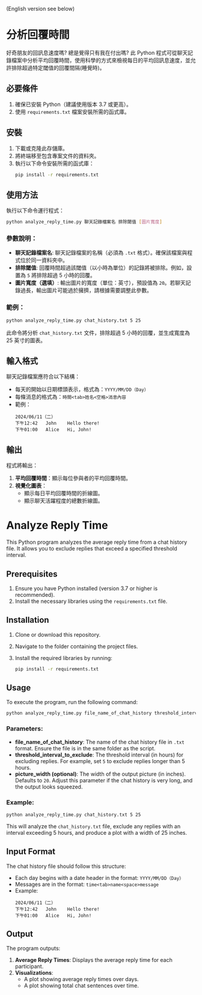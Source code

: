(English version see below)

# 分析回覆時間

好奇朋友的回訊息速度嗎? 總是覺得只有我在付出嗎?
此 Python 程式可從聊天記錄檔案中分析平均回覆時間，使用科學的方式來檢視每日的平均回訊息速度，並允許排除超過特定閾值的回覆間隔(睡覺時)。

## 必要條件

1. 確保已安裝 Python（建議使用版本 3.7 或更高）。
2. 使用 `requirements.txt` 檔案安裝所需的函式庫。

## 安裝

1. 下載或克隆此存儲庫。
2. 將終端移至包含專案文件的資料夾。
3. 執行以下命令安裝所需的函式庫：
   ```bash
   pip install -r requirements.txt
   ```

## 使用方法

執行以下命令運行程式：

```bash
python analyze_reply_time.py 聊天記錄檔案名 排除閾值 [圖片寬度]
```

### 參數說明：
- **聊天記錄檔案名**: 聊天記錄檔案的名稱（必須為 `.txt` 格式）。確保該檔案與程式位於同一資料夾中。
- **排除閾值**: 回覆時間超過該閾值（以小時為單位）的記錄將被排除。例如，設置為 `5` 將排除超過 5 小時的回覆。
- **圖片寬度（選填）**: 輸出圖片的寬度（單位：英寸），預設值為 `20`。若聊天記錄過長，輸出圖片可能過於擁擠，請根據需要調整此參數。

### 範例：

```bash
python analyze_reply_time.py chat_history.txt 5 25
```

此命令將分析 `chat_history.txt` 文件，排除超過 5 小時的回覆，並生成寬度為 25 英寸的圖表。

## 輸入格式

聊天記錄檔案應符合以下結構：
- 每天的開始以日期標頭表示，格式為：`YYYY/MM/DD（Day）`
- 每條消息的格式為：`時間<tab>姓名<空格>消息內容`
- 範例：
  ```
  2024/06/11（二）
  下午12:42	John	Hello there!
  下午01:00	Alice	Hi, John!
  ```

## 輸出

程式將輸出：
1. **平均回覆時間**：顯示每位參與者的平均回覆時間。
2. **視覺化圖表**：
   - 顯示每日平均回覆時間的折線圖。
   - 顯示聊天活躍程度的總數折線圖。




# Analyze Reply Time

This Python program analyzes the average reply time from a chat history file. It allows you to exclude replies that exceed a specified threshold interval.

## Prerequisites

1. Ensure you have Python installed (version 3.7 or higher is recommended).
2. Install the necessary libraries using the `requirements.txt` file.

## Installation

1. Clone or download this repository.
2. Navigate to the folder containing the project files.
3. Install the required libraries by running:

   ```bash
   pip install -r requirements.txt
   ```

## Usage

To execute the program, run the following command:

```bash
python analyze_reply_time.py file_name_of_chat_history threshold_interval_to_exclude [picture_width]
```


### Parameters:
- **file_name_of_chat_history**: The name of the chat history file in `.txt` format. Ensure the file is in the same folder as the script.
- **threshold_interval_to_exclude**: The threshold interval (in hours) for excluding replies. For example, set `5` to exclude replies longer than 5 hours.
- **picture_width (optional)**: The width of the output picture (in inches). Defaults to `20`. Adjust this parameter if the chat history is very long, and the output looks squeezed.

### Example:

```bash
python analyze_reply_time.py chat_history.txt 5 25
```

This will analyze the `chat_history.txt` file, exclude any replies with an interval exceeding 5 hours, and produce a plot with a width of 25 inches.

## Input Format

The chat history file should follow this structure:
- Each day begins with a date header in the format: `YYYY/MM/DD（Day）`
- Messages are in the format: `time<tab>name<space>message`
- Example:
  ```
  2024/06/11（二）
  下午12:42	John	Hello there!
  下午01:00	Alice	Hi, John!
  ```

## Output

The program outputs:
1. **Average Reply Times**: Displays the average reply time for each participant.
2. **Visualizations**:
   - A plot showing average reply times over days.
   - A plot showing total chat sentences over time.


